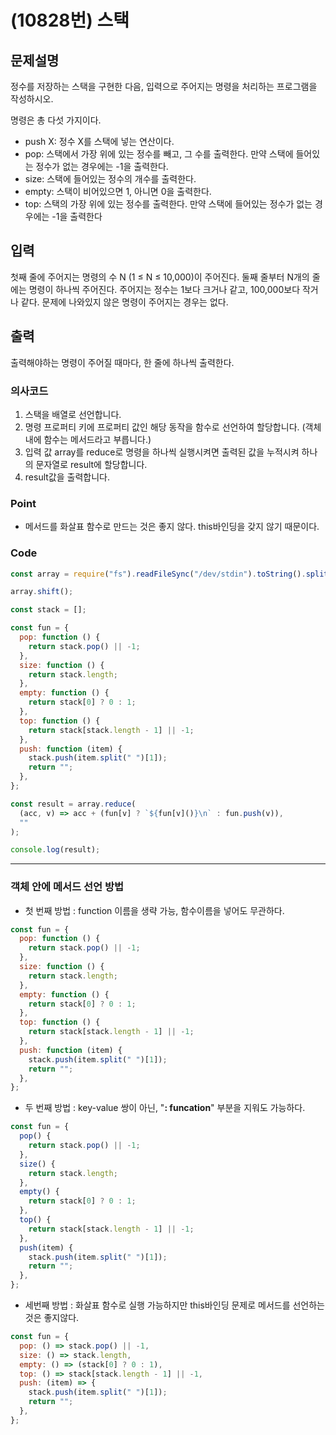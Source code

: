 # (10828번) 스택

## 문제설명

정수를 저장하는 스택을 구현한 다음, 입력으로 주어지는 명령을 처리하는 프로그램을 작성하시오.

명령은 총 다섯 가지이다.

- push X: 정수 X를 스택에 넣는 연산이다.
- pop: 스택에서 가장 위에 있는 정수를 빼고, 그 수를 출력한다. 만약 스택에 들어있는 정수가 없는 경우에는 -1을 출력한다.
- size: 스택에 들어있는 정수의 개수를 출력한다.
- empty: 스택이 비어있으면 1, 아니면 0을 출력한다.
- top: 스택의 가장 위에 있는 정수를 출력한다. 만약 스택에 들어있는 정수가 없는 경우에는 -1을 출력한다

## 입력

첫째 줄에 주어지는 명령의 수 N (1 ≤ N ≤ 10,000)이 주어진다. 둘째 줄부터 N개의 줄에는 명령이 하나씩 주어진다. 주어지는 정수는 1보다 크거나 같고, 100,000보다 작거나 같다. 문제에 나와있지 않은 명령이 주어지는 경우는 없다.

## 출력

출력해야하는 명령이 주어질 때마다, 한 줄에 하나씩 출력한다.

### 의사코드

1. 스택을 배열로 선언합니다.
2. 명령 프로퍼티 키에 프로퍼티 값인 해당 동작을 함수로 선언하여 할당합니다. (객체 내에 함수는 메서드라고 부릅니다.)
3. 입력 값 array를 reduce로 명령을 하나씩 실행시켜면 출력된 값을 누적시켜 하나의 문자열로 result에 할당합니다.
4. result값을 출력합니다.

### Point

- 메서드를 화살표 함수로 만드는 것은 좋지 않다. this바인딩을 갖지 않기 때문이다.

### Code

```js
const array = require("fs").readFileSync("/dev/stdin").toString().split("\n"); //입력메세지 받음

array.shift();

const stack = [];

const fun = {
  pop: function () {
    return stack.pop() || -1;
  },
  size: function () {
    return stack.length;
  },
  empty: function () {
    return stack[0] ? 0 : 1;
  },
  top: function () {
    return stack[stack.length - 1] || -1;
  },
  push: function (item) {
    stack.push(item.split(" ")[1]);
    return "";
  },
};

const result = array.reduce(
  (acc, v) => acc + (fun[v] ? `${fun[v]()}\n` : fun.push(v)),
  ""
);

console.log(result);
```

---

### 객체 안에 메서드 선언 방법

- 첫 번째 방법 : function 이름을 생략 가능, 함수이름을 넣어도 무관하다.

```js
const fun = {
  pop: function () {
    return stack.pop() || -1;
  },
  size: function () {
    return stack.length;
  },
  empty: function () {
    return stack[0] ? 0 : 1;
  },
  top: function () {
    return stack[stack.length - 1] || -1;
  },
  push: function (item) {
    stack.push(item.split(" ")[1]);
    return "";
  },
};
```

- 두 번째 방법 : key-value 쌍이 아닌, "**: funcation**" 부분을 지워도 가능하다.

```js
const fun = {
  pop() {
    return stack.pop() || -1;
  },
  size() {
    return stack.length;
  },
  empty() {
    return stack[0] ? 0 : 1;
  },
  top() {
    return stack[stack.length - 1] || -1;
  },
  push(item) {
    stack.push(item.split(" ")[1]);
    return "";
  },
};
```

- 세번째 방법 : 화살표 함수로 실행 가능하지만 this바인딩 문제로 메서드를 선언하는 것은 좋지않다.

```js
const fun = {
  pop: () => stack.pop() || -1,
  size: () => stack.length,
  empty: () => (stack[0] ? 0 : 1),
  top: () => stack[stack.length - 1] || -1,
  push: (item) => {
    stack.push(item.split(" ")[1]);
    return "";
  },
};
```
